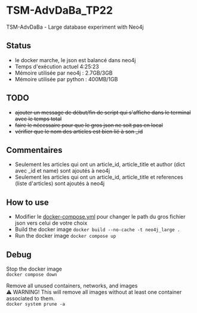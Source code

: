 # TSM-AdvDaBa_TP22
TSM-AdvDaBa - Large database experiment with Neo4j

## Status
- le docker marche, le json est balancé dans neo4j
- Temps d'exécution actuel 4:25:23
- Mémoire utilisée par neo4j : 2.7GB/3GB
- Mémoire utilisée par python : 400MB/1GB

## TODO
- ~~ajouter un message de début/fin de script qui s'affiche dans le terminal avec le temps total~~
- ~~faire le nécessaire pour que le gros json ne soit pas en local~~
- ~~vérifier que le nom des articles est bien lié à son _id~~

## Commentaires
- Seulement les articles qui ont un article_id, article_title et author (dict avec _id et name) sont ajoutés à neo4j
- Seulement les articles qui ont un article_id, article_title et references (liste d'articles) sont ajoutés à neo4j

## How to use
- Modifier le [docker-compose.yml](docker-compose.yml) pour changer le path du gros fichier json vers celui de votre choix
- Build the docker image
    `docker build --no-cache -t neo4j_large .`
- Run the docker image
    `docker compose up`

## Debug
Stop the docker image  
    `docker compose down`

Remove all unused containers, networks, and images  
    ⚠️ WARNING! This will remove all images without at least one container associated to them.  
    `docker system prune -a`
